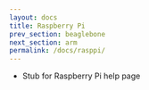 ```yaml
---
layout: docs
title: Raspberry Pi
prev_section: beaglebone
next_section: arm
permalink: /docs/rasppi/
---
```

- Stub for Raspberry Pi help page
